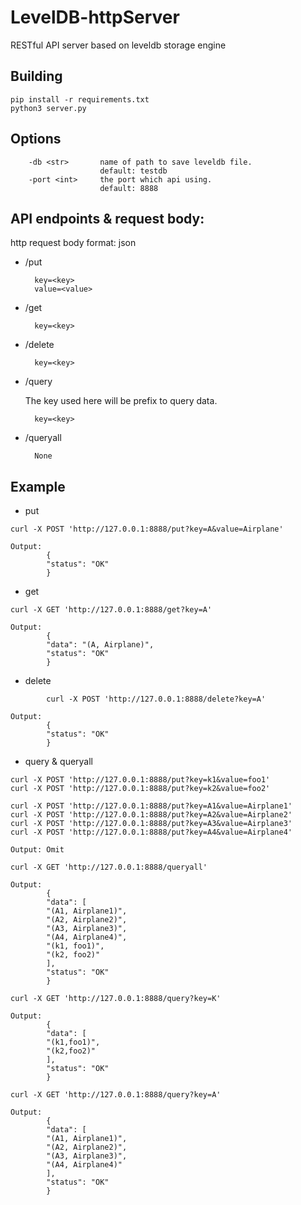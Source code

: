# LevelDB-httpServer
RESTful API server based on leveldb storage engine

## Building
```
pip install -r requirements.txt
python3 server.py
```

## Options
```
    -db <str>       name of path to save leveldb file.
                    default: testdb
    -port <int>     the port which api using.
                    default: 8888
```

## API endpoints & request body:
http request body format: json
* /put

        key=<key>
        value=<value>
* /get

        key=<key>
* /delete
  
        key=<key>
* /query

    The key used here will be prefix to query data.

        key=<key>
* /queryall

        None

## Example
* put
```
curl -X POST 'http://127.0.0.1:8888/put?key=A&value=Airplane'
```
```
Output:
        {
        "status": "OK"
        }
```
* get
```
curl -X GET 'http://127.0.0.1:8888/get?key=A'
```
```
Output:
        {
        "data": "(A, Airplane)",
        "status": "OK"
        }
```
* delete
```
        curl -X POST 'http://127.0.0.1:8888/delete?key=A'
```
```
Output:
        {
        "status": "OK"
        }
```
* query & queryall
  
```
curl -X POST 'http://127.0.0.1:8888/put?key=k1&value=foo1'
curl -X POST 'http://127.0.0.1:8888/put?key=k2&value=foo2'

curl -X POST 'http://127.0.0.1:8888/put?key=A1&value=Airplane1'
curl -X POST 'http://127.0.0.1:8888/put?key=A2&value=Airplane2'
curl -X POST 'http://127.0.0.1:8888/put?key=A3&value=Airplane3'
curl -X POST 'http://127.0.0.1:8888/put?key=A4&value=Airplane4'
```

```
Output: Omit
```

```
curl -X GET 'http://127.0.0.1:8888/queryall'
```
```
Output: 
        {
        "data": [
        "(A1, Airplane1)",
        "(A2, Airplane2)",
        "(A3, Airplane3)",
        "(A4, Airplane4)",
        "(k1, foo1)",
        "(k2, foo2)"
        ],
        "status": "OK"
        }
```
```
curl -X GET 'http://127.0.0.1:8888/query?key=K'
```
```
Output: 
        {
        "data": [
        "(k1,foo1)",
        "(k2,foo2)"
        ],
        "status": "OK"
        }
```
```
curl -X GET 'http://127.0.0.1:8888/query?key=A'
```
```
Output: 
        {
        "data": [
        "(A1, Airplane1)",
        "(A2, Airplane2)",
        "(A3, Airplane3)",
        "(A4, Airplane4)"
        ],
        "status": "OK"
        }
```